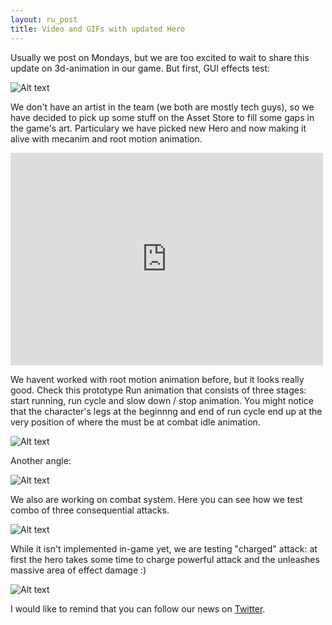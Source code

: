 ```yaml
---
layout: ru_post
title: Video and GIFs with updated Hero
---
```


Usually we post on Mondays, but we are too excited to wait to share this update on 3d-animation in our game. But first, GUI effects test:

![Alt text](http://i.imgur.com/tb4MkGE.gif)

We don't have an artist in the team (we both are mostly tech guys), so we have decided to pick up some stuff on the Asset Store to fill some gaps in the game's art. Particulary we have picked new Hero and now making it alive with mecanim and root motion animation.

<iframe width="500" height="340" src="http://www.youtube.com/embed/9FWFOr1Y3jg" frameborder="0" allowfullscreen></iframe>

We havent worked with root motion animation before, but it looks really good. Check this prototype Run animation that consists of three stages: start running, run cycle and slow down / stop animation.
You might notice that the character's legs at the beginnng and end of run cycle end up at the very position of where the must be at combat idle animation.

![Alt text](http://i.imgur.com/nC4QnwP.gif)

Another angle:

![Alt text](http://i.imgur.com/L0IZgpQ.gif)

We also are working on combat system. 
Here you can see how we test combo of three consequential attacks.

![Alt text](http://i.imgur.com/RtJskp4.gif)

While it isn't implemented in-game yet, we are testing "charged" attack: at first the hero takes some time to charge powerful attack and the unleashes massive area of effect damage :)

![Alt text](http://i.imgur.com/mRDWUQn.gif)

I would like to remind that you can follow our news on [Twitter](https://twitter.com/AncientRivals).